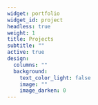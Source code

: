 ```yaml
---
widget: portfolio
widget_id: project
headless: true
weight: 1
title: Projects
subtitle: ""
active: true
design:
  columns: ""
  background:
    text_color_light: false
    image: ""
    image_darken: 0
---
```


